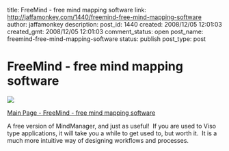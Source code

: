 title: FreeMind - free mind mapping software
link: http://jaffamonkey.com/1440/freemind-free-mind-mapping-software
author: jaffamonkey
description: 
post_id: 1440
created: 2008/12/05 12:01:03
created_gmt: 2008/12/05 12:01:03
comment_status: open
post_name: freemind-free-mind-mapping-software
status: publish
post_type: post

# FreeMind - free mind mapping software

![](http://freemind.sourceforge.net/FreeMind-my-health-thumb.png)  


[Main Page - FreeMind - free mind mapping software](http://freemind.sourceforge.net/wiki/index.php/Main_Page)

A free version of MindManager, and just as useful!  If you are used to Viso type applications, it will take you a while to get used to, but worth it.  It is a much more intuitive way of designing workflows and processes.
